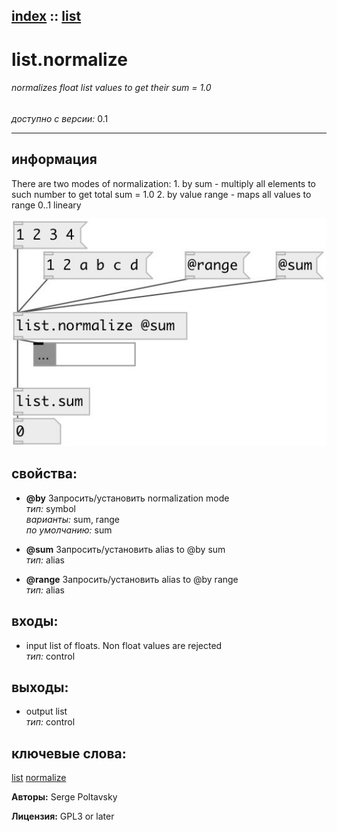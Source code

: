 [index](index.html) :: [list](category_list.html)
---

# list.normalize

###### normalizes float list values to get their sum = 1.0

*доступно с версии:* 0.1

---


## информация
There are two modes of normalization: 1. by sum - multiply all elements to such number to get total sum = 1.0 2. by value range - maps all values to range 0..1 lineary


[![example](../examples/img/list.normalize.jpg)](../examples/pd/list.normalize.pd)







## свойства:

* **@by** 
Запросить/установить normalization mode<br>
_тип:_ symbol<br>
_варианты:_ sum, range<br>
_по умолчанию:_ sum<br>

* **@sum** 
Запросить/установить alias to @by sum<br>
_тип:_ alias<br>

* **@range** 
Запросить/установить alias to @by range<br>
_тип:_ alias<br>



## входы:

* input list of floats. Non float values are rejected<br>
_тип:_ control



## выходы:

* output list<br>
_тип:_ control



## ключевые слова:

[list](keywords/list.html)
[normalize](keywords/normalize.html)






**Авторы:** Serge Poltavsky




**Лицензия:** GPL3 or later





